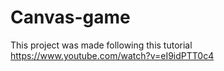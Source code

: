 # Canvas-game

This project was made following this tutorial https://www.youtube.com/watch?v=eI9idPTT0c4

